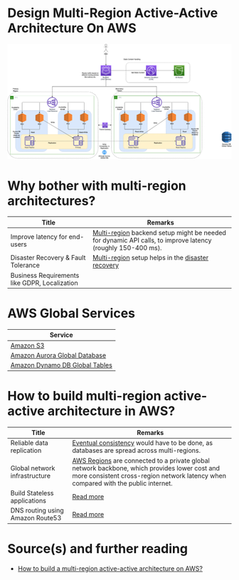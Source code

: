 # Design Multi-Region Active-Active Architecture On AWS

![img.png](AWS-Multi-Region-AZ-HA.drawio.png)

# Why bother with multi-region architectures?

| Title                                         | Remarks                                                                                                                                                        |
|-----------------------------------------------|----------------------------------------------------------------------------------------------------------------------------------------------------------------|
| Improve latency for end-users                 | [Multi-region](../../AWS-Global-Architecture-Region-AZ.md) backend setup might be needed for dynamic API calls, to improve latency (roughly 150-400 ms). |
| Disaster Recovery & Fault Tolerance           | [Multi-region](../../AWS-Global-Architecture-Region-AZ.md) setup helps in the [disaster recovery](https://github.com/Anshul619/HLD-System-Designs/blob/main/5_HighAvailability/DisasterRecovery.md)         |
| Business Requirements like GDPR, Localization |                                                                                                                                                                |

# AWS Global Services

| Service                                                                                                                  |
|--------------------------------------------------------------------------------------------------------------------------|
| [Amazon S3](../../6_FileStorages/3_S3ObjectStorage/Readme.md#cross-region-supported)                  |
| [Amazon Aurora Global Database](../../1_Databases/AmazonRDS/AmazonAurora/AuroraGlobalDatabase.md) |
| [Amazon Dynamo DB Global Tables](../../1_Databases/AmazonDynamoDB/Readme.md)                      |

# How to build multi-region active-active architecture in AWS?

| Title                            | Remarks                                                                                                                                                                                                                                          |
|----------------------------------|--------------------------------------------------------------------------------------------------------------------------------------------------------------------------------------------------------------------------------------------------|
| Reliable data replication        | [Eventual consistency](https://github.com/Anshul619/HLD-System-Designs/blob/main/1_Databases/4_Consistency-Replication/Readme.md) would have to be done, as databases are spread across multi-regions.                                                     |
| Global network infrastructure    | [AWS Regions](../../AWS-Global-Architecture-Region-AZ.md) are connected to a private global network backbone, which provides lower cost and more consistent cross-region network latency when compared with the public internet. |
| Build Stateless applications     | [Read more](https://github.com/Anshul619/HLD-System-Designs/blob/main/4_Scalability/StatefulVsStateless.md)                                                                                                                                                               |
| DNS routing using Amazon Route53 | [Read more](../../16_NetworkingAndContentDelivery/1_EdgeNetworking/AmazonRoute53/Readme.md)                                                                                                                                       |

# Source(s) and further reading
- [How to build a multi-region active-active architecture on AWS?](https://acloudguru.com/blog/engineering/why-and-how-do-we-build-a-multi-region-active-active-architecture)
